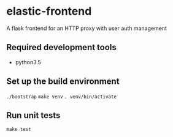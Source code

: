 # elastic-frontend
A flask frontend for an HTTP proxy with user auth management

## Required development tools
* python3.5

## Set up the build environment
`./bootstrap`
`make venv`
`. venv/bin/activate`

## Run unit tests
`make test`
